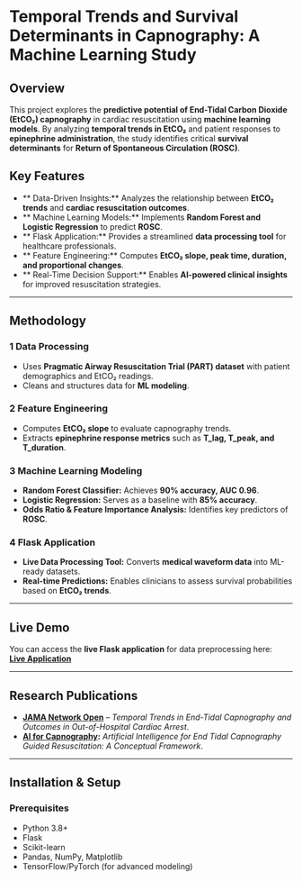 # Temporal Trends and Survival Determinants in Capnography: A Machine Learning Study  

## Overview  
This project explores the **predictive potential of End-Tidal Carbon Dioxide (EtCO₂) capnography** in cardiac resuscitation using **machine learning models**. By analyzing **temporal trends in EtCO₂** and patient responses to **epinephrine administration**, the study identifies critical **survival determinants** for **Return of Spontaneous Circulation (ROSC)**.

## Key Features  
- ** Data-Driven Insights:** Analyzes the relationship between **EtCO₂ trends** and **cardiac resuscitation outcomes**.  
- ** Machine Learning Models:** Implements **Random Forest and Logistic Regression** to predict **ROSC**.  
- ** Flask Application:** Provides a streamlined **data processing tool** for healthcare professionals.  
- ** Feature Engineering:** Computes **EtCO₂ slope, peak time, duration, and proportional changes**.  
- ** Real-Time Decision Support:** Enables **AI-powered clinical insights** for improved resuscitation strategies.  

---

## Methodology  

### 1 Data Processing  
- Uses **Pragmatic Airway Resuscitation Trial (PART) dataset** with patient demographics and EtCO₂ readings.  
- Cleans and structures data for **ML modeling**.  

### 2 Feature Engineering  
- Computes **EtCO₂ slope** to evaluate capnography trends.  
- Extracts **epinephrine response metrics** such as **T_lag, T_peak, and T_duration**.  

### 3 Machine Learning Modeling  
- **Random Forest Classifier:** Achieves **90% accuracy, AUC 0.96**.  
- **Logistic Regression:** Serves as a baseline with **85% accuracy**.  
- **Odds Ratio & Feature Importance Analysis:** Identifies key predictors of **ROSC**.  

### 4 Flask Application  
- **Live Data Processing Tool:** Converts **medical waveform data** into ML-ready datasets.  
- **Real-time Predictions:** Enables clinicians to assess survival probabilities based on **EtCO₂ trends**.  

---

## Live Demo  
You can access the **live Flask application** for data preprocessing here:  
**[Live Application](https://banupr15.pythonanywhere.com)**  

---

## Research Publications  
- **[JAMA Network Open](https://your-publication-link.com)** – *Temporal Trends in End-Tidal Capnography and Outcomes in Out-of-Hospital Cardiac Arrest*.  
- **[AI for Capnography](https://hdl.handle.net/10125/106854):** *Artificial Intelligence for End Tidal Capnography Guided Resuscitation: A Conceptual Framework*.  

---

##  Installation & Setup  
###  Prerequisites  
- Python 3.8+  
- Flask  
- Scikit-learn  
- Pandas, NumPy, Matplotlib  
- TensorFlow/PyTorch (for advanced modeling)  
